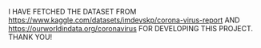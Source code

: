 I HAVE FETCHED THE DATASET FROM https://www.kaggle.com/datasets/imdevskp/corona-virus-report AND https://ourworldindata.org/coronavirus FOR DEVELOPING THIS PROJECT. THANK YOU! 

